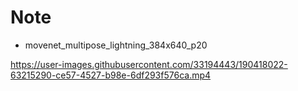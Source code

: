 # Note

- movenet_multipose_lightning_384x640_p20

https://user-images.githubusercontent.com/33194443/190418022-63215290-ce57-4527-b98e-6df293f576ca.mp4

